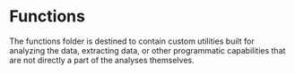 # Functions

The functions folder is destined to contain custom utilities built for analyzing the data, extracting data, or other programmatic capabilities that are not directly a part of the analyses themselves.